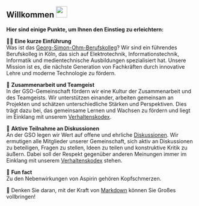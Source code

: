 ## Willkommen <img src="https://raw.githubusercontent.com/MartinHeinz/MartinHeinz/master/wave.gif" width="30px">

**Hier sind einige Punkte, um Ihnen den Einstieg zu erleichtern:**

🙋‍♀️ **Eine kurze Einführung**    
Was ist das [Georg-Simon-Ohm-Berufskolleg](https://www.gso-koeln.de/)? Wir sind ein führendes Berufskolleg in Köln, das sich auf Elektrotechnik, Informationstechnik, Informatik und medientechnische Ausbildungen spezialisiert hat. Unsere Mission ist es, die nächste Generation von Fachkräften durch innovative Lehre und moderne Technologie zu fördern.

🤝 **Zusammenarbeit und Teamgeist**   
In der GSO-Gemeinschaft fördern wir eine Kultur der Zusammenarbeit und des Teamgeists. Wir unterstützen einander, arbeiten gemeinsam an Projekten und schätzen unterschiedliche Stärken und Perspektiven. Dies trägt dazu bei, das gemeinsame Lernen und Wachsen zu fördern und liegt im Einklang mit unserem [Verhaltenskodex](https://github.com/GSO-SW/.github/wiki/Verhaltenskodex-des-GSO).

💬 **Aktive Teilnahme an Diskussionen**   
An der GSO legen wir Wert auf offene und ehrliche [Diskussionen](https://github.com/orgs/GSO-SW/discussions). Wir ermutigen alle Mitglieder unserer Gemeinschaft, sich aktiv an Diskussionen zu beteiligen, Fragen zu stellen, Ideen zu teilen und konstruktive Kritik zu äußern. Dabei soll der Respekt gegenüber anderen Meinungen immer im Einklang mit unserem [Verhaltenskodex](https://github.com/GSO-SW/.github/wiki/Verhaltenskodex-des-GSO) stehen.

🍿 **Fun fact**   
Zu den Nebenwirkungen von Aspirin gehören Kopfschmerzen.

🧙 Denken Sie daran, mit der Kraft von [Markdown](https://docs.github.com/github/writing-on-github/getting-started-with-writing-and-formatting-on-github/basic-writing-and-formatting-syntax) können Sie Großes vollbringen!

